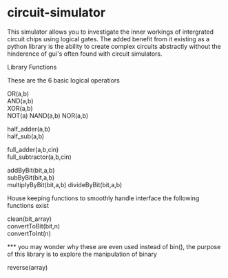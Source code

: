 # circuit-simulator

This simulator allows you to investigate the inner workings of intergrated circuit chips using logical gates.  The added benefit from it existing as a python library is the ability to create complex circuits abstractly without the hinderence of gui's often found with circuit simulators.


Library Functions

These are the 6 basic logical operatiors

OR(a,b)     
AND(a,b)  
XOR(a,b)  
NOT(a)
NAND(a,b)
NOR(a,b)


half_adder(a,b)   
half_sub(a,b)    
                    
 
full_adder(a,b,cin)         
full_subtractor(a,b,cin)  

addByBit(bit,a,b)    
subByBit(bit,a,b)    
multiplyByBit(bit,a,b) 
divideByBit(bit,a,b)   

House keeping functions
to smoothly handle interface the following functions exist

clean(bit_array)  
convertToBit(bit,n)  
convertToInt(n)   

*** you may wonder why these are even used instead of bin(), the purpose of this library is to explore the 
    manipulation of binary

reverse(array) 


